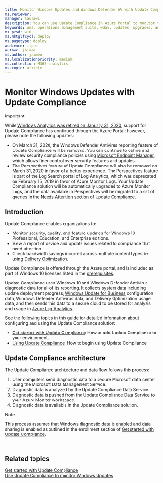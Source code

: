 ```yaml
---
title: Monitor Windows Updates and Windows Defender AV with Update Compliance (Windows 10)
ms.reviewer: 
manager: laurawi
description: You can use Update Compliance in Azure Portal to monitor the progress of updates and key antimalware protection features on devices in your network.
keywords: oms, operations management suite, wdav, updates, upgrades, antivirus, antimalware, signature, log analytics
ms.prod: w10
ms.mktglfcycl: deploy
ms.pagetype: deploy
audience: itpro
author: jaimeo
ms.author: jaimeo
ms.localizationpriority: medium
ms.collection: M365-analytics
ms.topic: article
---
```


# Monitor Windows Updates with Update Compliance

>[!IMPORTANT]
>While [Windows Analytics was retired on January 31, 2020](https://docs.microsoft.com/windows/deployment/update/update-compliance-monitor), support for Update Compliance has continued through the Azure Portal; however, please note the following updates:
>
>* On March 31, 2020, the Windows Defender Antivirus reporting feature of Update Compliance will be removed. You can continue to define and review security compliance policies using [Microsoft Endpoint Manager](https://docs.microsoft.com/configmgr/), which allows finer control over security features and updates.
>* The Perspectives feature of Update Compliance will also be removed on March 31, 2020 in favor of a better experience. The Perspectives feature is part of the Log Search portal of Log Analytics, which was deprecated on February 15, 2019 in favor of [Azure Monitor Logs](https://docs.microsoft.com/azure/azure-monitor/log-query/log-search-transition). Your Update Compliance solution will be automatically upgraded to Azure Monitor Logs, and the data available in Perspectives will be migrated to a set of queries in the [Needs Attention section](update-compliance-need-attention.md) of Update Compliance.


## Introduction

Update Compliance enables organizations to:

* Monitor security, quality, and feature updates for Windows 10 Professional, Education, and Enterprise editions.
* View a report of device and update issues related to compliance that need attention.
* Check bandwidth savings incurred across multiple content types by using [Delivery Optimization](waas-delivery-optimization.md).

Update Compliance is offered through the Azure portal, and is included as part of Windows 10 licenses listed in the [prerequisites](update-compliance-get-started.md#update-compliance-prerequisites).

Update Compliance uses Windows 10 and Windows Defender Antivirus diagnostic data for all of its reporting. It collects system data including update deployment progress, [Windows Update for Business](waas-manage-updates-wufb.md) configuration data, Windows Defender Antivirus data, and Delivery Optimization usage data, and then sends this data to a secure cloud to be stored for analysis and usage in [Azure Log Analytics](https://docs.microsoft.com/azure/log-analytics/query-language/get-started-analytics-portal).

See the following topics in this guide for detailed information about configuring and using the Update Compliance solution:

- [Get started with Update Compliance](update-compliance-get-started.md): How to add Update Compliance to your environment.
- [Using Update Compliance](update-compliance-using.md): How to begin using Update Compliance.

## Update Compliance architecture

The Update Compliance architecture and data flow follows this process:

1. User computers send diagnostic data to a secure Microsoft data center using the Microsoft Data Management Service.
2. Diagnostic data is analyzed by the Update Compliance Data Service.
3. Diagnostic data is pushed from the Update Compliance Data Service to your Azure Monitor workspace.
4. Diagnostic data is available in the Update Compliance solution.


>[!NOTE]
>This process assumes that Windows diagnostic data is enabled and data sharing is enabled as outlined in the enrollment section of [Get started with Update Compliance](update-compliance-get-started.md).



 
## Related topics

[Get started with Update Compliance](update-compliance-get-started.md)<BR>
[Use Update Compliance to monitor Windows Updates](update-compliance-using.md)
